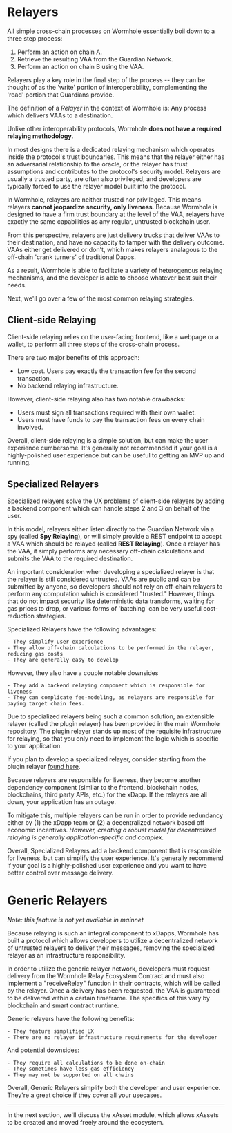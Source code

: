 # Relayers

All simple cross-chain processes on Wormhole essentially boil down to a three step process:

1. Perform an action on chain A.
2. Retrieve the resulting VAA from the Guardian Network.
3. Perform an action on chain B using the VAA.

Relayers play a key role in the final step of the process -- they can be thought of as the 'write' portion of interoperability, complementing the 'read' portion that Guardians provide.

The definition of a _Relayer_ in the context of Wormhole is: Any process which delivers VAAs to a destination.

Unlike other interoperability protocols, Wormhole **does not have a required relaying methodology**.

In most designs there is a dedicated relaying mechanism which operates inside the protocol's trust boundaries. This means that the relayer either has an adversarial relationship to the oracle, or the relayer has trust assumptions and contributes to the protocol's security model. Relayers are usually a trusted party, are often also privileged, and developers are typically forced to use the relayer model built into the protocol.

In Wormhole, relayers are neither trusted nor privileged. This means relayers **cannot jeopardize security, only liveness**. Because Wormhole is designed to have a firm trust boundary at the level of the VAA, relayers have exactly the same capabilities as any regular, untrusted blockchain user.

From this perspective, relayers are just delivery trucks that deliver VAAs to their destination, and have no capacity to tamper with the delivery outcome. VAAs either get delivered or don't, which makes relayers analagous to the off-chain 'crank turners' of traditional Dapps.

As a result, Wormhole is able to facilitate a variety of heterogenous relaying mechanisms, and the developer is able to choose whatever best suit their needs.

Next, we'll go over a few of the most common relaying strategies.

## Client-side Relaying

Client-side relaying relies on the user-facing frontend, like a webpage or a wallet, to perform all three steps of the cross-chain process.

There are two major benefits of this approach:

- Low cost. Users pay exactly the transaction fee for the second transaction.
- No backend relaying infrastructure.

However, client-side relaying also has two notable drawbacks:

- Users must sign all transactions required with their own wallet.
- Users must have funds to pay the transaction fees on every chain involved.

Overall, client-side relaying is a simple solution, but can make the user experience cumbersome. It's generally not recommended if your goal is a highly-polished user experience but can be useful to getting an MVP up and running.

## Specialized Relayers

Specialized relayers solve the UX problems of client-side relayers by adding a backend component which can handle steps 2 and 3 on behalf of the user.

In this model, relayers either listen directly to the Guardian Network via a spy (called **Spy Relaying**), or will simply provide a REST endpoint to accept a VAA which should be relayed (called **REST Relaying**). Once a relayer has the VAA, it simply performs any necessary off-chain calculations and submits the VAA to the required destination.

An important consideration when developing a specialized relayer is that the relayer is still considered untrusted. VAAs are public and can be submitted by anyone, so developers should not rely on off-chain relayers to perform any computation which is considered "trusted." However, things that do not impact security like deterministic data transforms, waiting for gas prices to drop, or various forms of 'batching' can be very useful cost-reduction strategies.

Specialized Relayers have the following advantages:

    - They simplify user experience
    - They allow off-chain calculations to be performed in the relayer, reducing gas costs
    - They are generally easy to develop

However, they also have a couple notable downsides

    - They add a backend relaying component which is responsible for liveness
    - They can complicate fee-modeling, as relayers are responsible for paying target chain fees.

Due to specialized relayers being such a common solution, an extensible relayer (called the plugin relayer) has been provided in the main Wormhole repository. The plugin relayer stands up most of the requisite infrastructure for relaying, so that you only need to implement the logic which is specific to your application.

If you plan to develop a specialized relayer, consider starting from the plugin relayer [found here](https://github.com/wormhole-foundation/wormhole/tree/dev.v2/relayer).

<!--
TODO link to plugin relayer once it has been merged down
-->

Because relayers are responsible for liveness, they become another dependency component (similar to the frontend, blockchain nodes, blockchains, third party APIs, etc.) for the xDapp. If the relayers are all down, your application has an outage.

To mitigate this, multiple relayers can be run in order to provide redundancy either by (1) the xDapp team or (2) a decentralized network based off economic incentives. _However, creating a robust model for decentralized relaying is generally application-specific and complex._

Overall, Specialized Relayers add a backend component that is responsible for liveness, but can simplify the user experience. It's generally recommend if your goal is a highly-polished user experience and you want to have better control over message delivery.

# Generic Relayers

_Note: this feature is not yet available in mainnet_

Because relaying is such an integral component to xDapps, Wormhole has built a protocol which allows developers to utilize a decentralized network of untrusted relayers to deliver their messages, removing the specialized relayer as an infrastructure responsibility.

In order to utilize the generic relayer network, developers must request delivery from the Wormhole Relay Ecosystem Contract and must also implement a "receiveRelay" function in their contracts, which will be called by the relayer. Once a delivery has been requested, the VAA is guaranteed to be delivered within a certain timeframe. The specifics of this vary by blockchain and smart contract runtime.

Generic relayers have the following benefits:

    - They feature simplified UX
    - There are no relayer infrastructure requirements for the developer

And potential downsides:

    - They require all calculations to be done on-chain
    - They sometimes have less gas efficiency
    - They may not be supported on all chains

Overall, Generic Relayers simplify both the developer and user experience. They're a great choice if they cover all your usecases.

---

In the next section, we'll discuss the xAsset module, which allows xAssets to be created and moved freely around the ecosystem.
